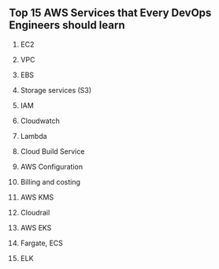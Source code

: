 ## Top 15 AWS Services that Every DevOps Engineers should learn

1. EC2

2. VPC

3. EBS

4. Storage services (S3)

5. IAM

6. Cloudwatch

7. Lambda

8. Cloud Build Service

9. AWS Configuration

10. Billing and costing

11. AWS KMS

12. Cloudrail

13. AWS EKS

14. Fargate, ECS

15. ELK

